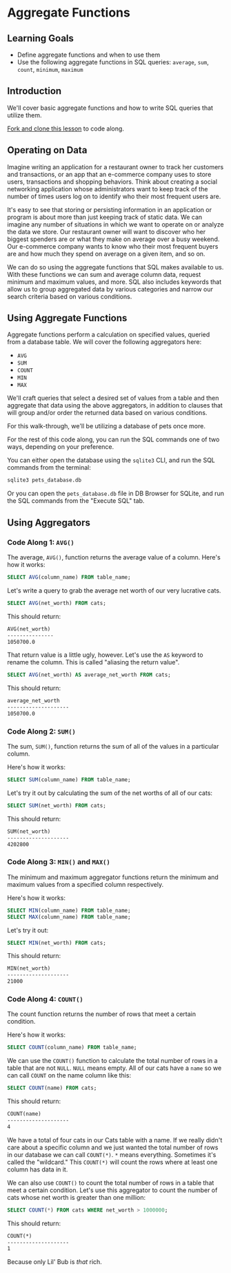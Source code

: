 # Aggregate Functions

## Learning Goals

- Define aggregate functions and when to use them
- Use the following aggregate functions in SQL queries: `average`, `sum`,
  `count`, `minimum`, `maximum`

## Introduction

We'll cover basic aggregate functions and how to write SQL queries that utilize them.

[Fork and clone this lesson](https://github.com/learn-co-curriculum/phase-3-sql-aggregate-functions-readme/fork) to code along.

## Operating on Data

Imagine writing an application for a restaurant owner to track her customers and
transactions, or an app that an e-commerce company uses to store users,
transactions and shopping behaviors. Think about creating a social networking
application whose administrators want to keep track of the number of times users
log on to identify who their most frequent users are.

It's easy to see that storing or persisting information in an application or
program is about more than just keeping track of static data. We can imagine any
number of situations in which we want to operate on or analyze the data we
store. Our restaurant owner will want to discover who her biggest spenders are
or what they make on average over a busy weekend. Our e-commerce company wants
to know who their most frequent buyers are and how much they spend on average on
a given item, and so on.

We can do so using the aggregate functions that SQL makes available to us. With
these functions we can sum and average column data, request minimum and maximum
values, and more. SQL also includes keywords that allow us to group aggregated
data by various categories and narrow our search criteria based on various
conditions.

## Using Aggregate Functions

Aggregate functions perform a calculation on specified values, queried from a
database table. We will cover the following aggregators here:

- `AVG`
- `SUM`
- `COUNT`
- `MIN`
- `MAX`

We'll craft queries that select a desired set of values from a table and then
aggregate that data using the above aggregators, in addition to clauses that
will group and/or order the returned data based on various conditions.

For this walk-through, we'll be utilizing a database of pets once more.

For the rest of this code along, you can run the SQL commands one of two ways,
depending on your preference.

You can either open the database using the `sqlite3` CLI, and run the SQL
commands from the terminal:

```sh
sqlite3 pets_database.db
```

Or you can open the `pets_database.db` file in DB Browser for SQLite, and run
the SQL commands from the "Execute SQL" tab.

## Using Aggregators

### Code Along 1: `AVG()`

The average, `AVG()`, function returns the average value of a column. Here's how
it works:

```sql
SELECT AVG(column_name) FROM table_name;
```

Let's write a query to grab the average net worth of our very lucrative cats.

```sql
SELECT AVG(net_worth) FROM cats;
```

This should return:

```txt
AVG(net_worth)
---------------
1050700.0
```

That return value is a little ugly, however. Let's use the `AS` keyword to
rename the column. This is called "aliasing the return value".

```sql
SELECT AVG(net_worth) AS average_net_worth FROM cats;
```

This should return:

```txt
average_net_worth
--------------------
1050700.0
```

### Code Along 2: `SUM()`

The sum, `SUM()`, function returns the sum of all of the values in a particular
column.

Here's how it works:

```sql
SELECT SUM(column_name) FROM table_name;
```

Let's try it out by calculating the sum of the net worths of all of our cats:

```sql
SELECT SUM(net_worth) FROM cats;
```

This should return:

```txt
SUM(net_worth)
--------------------
4202800
```

### Code Along 3: `MIN()` and `MAX()`

The minimum and maximum aggregator functions return the minimum and maximum
values from a specified column respectively.

Here's how it works:

```sql
SELECT MIN(column_name) FROM table_name;
SELECT MAX(column_name) FROM table_name;
```

Let's try it out:

```sql
SELECT MIN(net_worth) FROM cats;
```

This should return:

```txt
MIN(net_worth)
--------------------
21000
```

### Code Along 4: `COUNT()`

The count function returns the number of rows that meet a certain condition.

Here's how it works:

```sql
SELECT COUNT(column_name) FROM table_name;
```

We can use the `COUNT()` function to calculate the total number of rows in a
table that are not `NULL`. `NULL` means empty. All of our cats have a `name` so
we can call `COUNT` on the name column like this:

```sql
SELECT COUNT(name) FROM cats;
```

This should return:

```txt
COUNT(name)
--------------------
4
```

We have a total of four cats in our Cats table with a name. If we really didn't
care about a specific column and we just wanted the total number of rows in our
database we can call `COUNT(*)`. `*` means everything. Sometimes it's called the
"wildcard." This `COUNT(*)` will count the rows where at least one column has
data in it.

We can also use `COUNT()` to count the total number of rows in a table that meet
a certain condition. Let's use this aggregator to count the number of cats whose
net worth is greater than one million:

```sql
SELECT COUNT(*) FROM cats WHERE net_worth > 1000000;
```

This should return:

```txt
COUNT(*)
--------------------
1
```

Because only Lil' Bub is _that_ rich.
